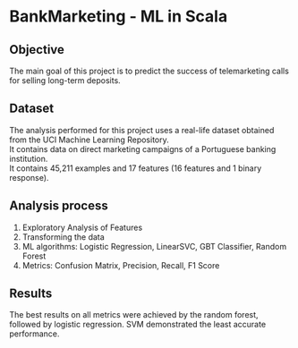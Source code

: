# BankMarketing - ML in Scala

## Objective  
The main goal of this project is to predict the success of telemarketing calls for selling long-term deposits.

## Dataset  
The analysis performed for this project uses a real-life dataset obtained from the UCI Machine Learning Repository.  
It contains data on direct marketing campaigns of a Portuguese banking institution.  
It contains 45,211 examples and 17 features  (16 features and 1 binary response).  

## Analysis process
1. Exploratory Analysis of Features  
2. Transforming the data
3. ML algorithms: Logistic Regression, LinearSVC, GBT Classifier, Random Forest  
4. Metrics: Confusion Matrix, Precision, Recall, F1 Score  

## Results
The best results on all metrics were achieved by the random forest, followed by logistic regression. SVM demonstrated the least accurate performance.



